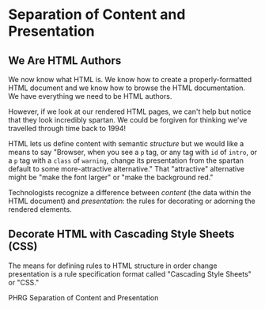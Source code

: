 # Separation of Content and Presentation

## We Are HTML Authors

We now know what HTML is. We know how to create a properly-formatted HTML
document and we know how to browse the HTML documentation. We have everything
we need to be HTML authors.

However, if we look at our rendered HTML pages, we can't help but notice that
they look incredibly spartan. We could be forgiven for thinking we've travelled
through time back to 1994!

HTML lets us define content with semantic _structure_ but we would like a means
to say "Browser, when you see a `p` tag, or any tag with `id` of `intro`, or a
`p` tag with a `class` of `warning`, change its presentation from the spartan
default to some more-attractive alternative."  That "attractive" alternative
might be "make the font larger" or "make the background red."

Technologists recognize a difference between _content_ (the data within the HTML 
document) and _presentation_: the rules for decorating or adorning the rendered 
elements.

## Decorate HTML with Cascading Style Sheets (CSS)

The means for defining rules to HTML structure in order change presentation is
a rule specification format called "Cascading Style Sheets" or "CSS."
<p data-visibility='hidden'>PHRG Separation of Content and Presentation</p>